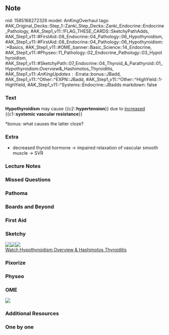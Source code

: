 ## Note
nid: 1585168272326
model: AnKingOverhaul
tags: #AK_Original_Decks::Step_1::Zanki_Step_Decks::Zanki_Endocrine::Endocrine_Pathology, #AK_Step1_v11::!FLAG_THESE_CARDS::SketchyPathAdds, #AK_Step1_v11::#FirstAid::08_Endocrine::04_Pathology::06_Hypothyroidism, #AK_Step1_v11::#FirstAid::08_Endocrine::04_Pathology::06_Hypothyroidism::*Basics, #AK_Step1_v11::#OME_banner::Basic_Science::14_Endocrine, #AK_Step1_v11::#Physeo::11_Pathology::02_Endocrine_Pathology::03_Hypothyroidism, #AK_Step1_v11::#SketchyPath::07_Endocrine::04_Thyroid_&_Parathyroid::01_Hypothyroidism:_Overview_&_Hashimotos_Thyroiditis, #AK_Step1_v11::$AnKingUpdates::$Errata::bonus::JBadd, #AK_Step1_v11::^Other::^EXPN::JBadd, #AK_Step1_v11::^Other::^HighYield::1-HighYield, #AK_Step1_v11::^Systems::Endocrine::JBadds
markdown: false

### Text
<b>Hypothyroidism</b> may cause {{c2::<b>hypertension</b>}} due to
<u>increased</u> {{c1::<b>systemic vascular resistance</b>}}
<div>
  *bonus: what causes the latter cloze?
</div>

### Extra
* decreased thyroid hormone -> impaired relaxation of vascular smooth muscle -> SVR

### Lecture Notes


### Missed Questions


### Pathoma


### Boards and Beyond


### First Aid


### Sketchy
<div><img src=
"Screen%20Shot%202020-03-25%20at%204.31.46%20PM.JPG"><img src=
"Screen%20Shot%202020-03-25%20at%204.31.54%20PM.JPG"><img src=
"Zoverall%20picture%20(113)_1566160514431.JPG"></div><a href=
"https://dashboard.sketchy.com/study/medical/courses/medical-pathophysiology/units/medical-pathophysiology-endocrine/videos/medical-pathophysiology-endocrine-thyroid-and-parathyroid-hypothyroidism-overview-and-hashimotos-thyroiditis?utm_source=anki&utm_medium=partnership&utm_campaign=february_update&utm_content=medical">Watch
Hypothyroidism Overview & Hashimotos Thyroiditis</a>

### Pixorize


### Physeo


### OME
<div class="ome-widget">
  <a href=
  "https://onlinemeded.org/spa/endocrine?ref=anki"><img src="_OME_AnkiFlashcards_Topic_2.png"></a>
</div>

### Additional Resources


### One by one

